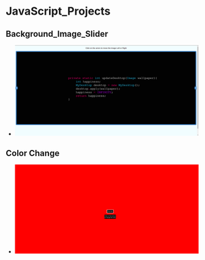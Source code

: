 # JavaScript_Projects


## Background_Image_Slider
- <img src = "Background_Image_Slider/img/background_image_slider.png" alt = "Background_Image_Slider Photo">

## Color Change
- <img src = "Color Change/photo/color_change.png" alt = "Color_Change Photo">
